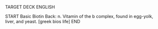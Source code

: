 TARGET DECK
ENGLISH

START
Basic
Biotin
Back: n. Vitamin of the b complex, found in egg-yolk, liver, and yeast. [greek bios life]
END

